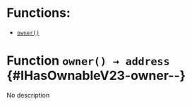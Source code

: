 

# Functions:
- [`owner()`](#IHasOwnableV23-owner--)



# Function `owner() → address` {#IHasOwnableV23-owner--}
No description




